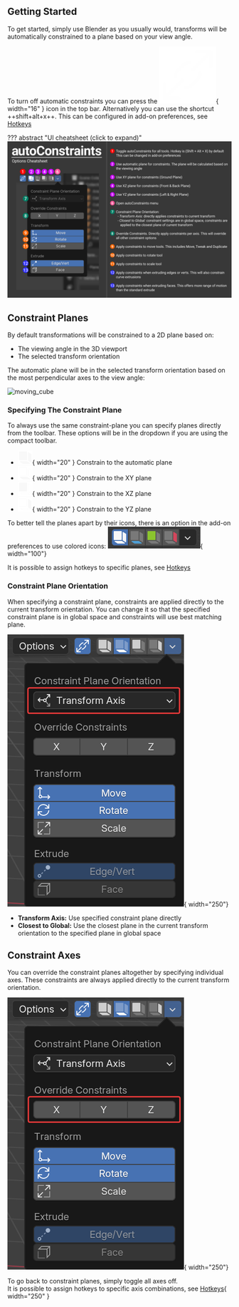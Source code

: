 ## Getting Started
To get started, simply use Blender as you usually would, transforms will be automatically constrained to a plane based on your view angle.

To turn off automatic constraints you can press the ![ac_on](assets/ac_on.png){ width="16" } icon in the top bar. Alternatively you can use the shortcut ++shift+alt+x++. This can be configured in add-on preferences, see [Hotkeys](hotkeys.md#toggle-constraints)

??? abstract "UI cheatsheet (click to expand)"
    ![cheatsheet](assets/Options_Cheatsheet_1_2.webp)

## Constraint Planes
By default transformations will be constrained to a 2D plane based on:

- The viewing angle in the 3D viewport
- The selected transform orientation

The automatic plane will be in the selected transform orientation based on the most perpendicular axes to the view angle:

![moving_cube](assets/cube_16_9_medium.gif)

### Specifying The Constraint Plane
To always use the same constraint-plane you can specify planes directly from the toolbar. These options will be in the dropdown if you are using the compact toolbar.

- ![ac_on](assets/AC_AUTO.png){ width="20" } Constrain to the automatic plane
- ![ac_on](assets/AC_XY.png){ width="20" } Constrain to the XY plane
- ![ac_on](assets/AC_XZ.png){ width="20" } Constrain to the XZ plane
- ![ac_on](assets/AC_YZ.png){ width="20" } Constrain to the YZ plane

To better tell the planes apart by their icons, there is an option in the add-on preferences to use colored icons: ![color_icons](assets/color_icons.png){ width="100"}

It is possible to assign hotkeys to specific planes, see [Hotkeys](hotkeys.md#specify-constraints-14)

### Constraint Plane Orientation
When specifying a constraint plane, constraints are applied directly to the current transform orientation. You can change it so that the specified constraint plane is in global space and constraints will use best matching plane.

![plane_orientation](assets/plane_orientation.png){ width="250"}

- **Transform Axis:** Use specified constraint plane directly
- **Closest to Global:** Use the closest plane in the current transform orientation to the specified plane in global space

## Constraint Axes
You can override the constraint planes altogether by specifying individual axes. These constraints are always applied directly to the current transform orientation.

![override_constraints](assets/override_constraints.png){ width="250"}

To go back to constraint planes, simply toggle all axes off.    
It is possible to assign hotkeys to specific axis combinations, see [Hotkeys](hotkeys.md#specify-constraints-14){ width="250" }

